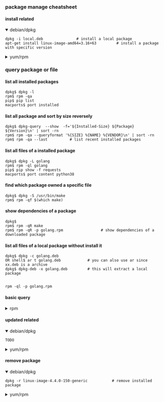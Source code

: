 ### package manage cheatsheet

#### install related
<details open>
  <summary>debian/dpkg</summary>

    dpkg -i local.deb               # install a local package
    apt-get install linux-image-amd64=3.16+63         # install a package with specific version
</details>
<details>
  <summary>yum/rpm</summary>

    rpm -ivh local.rpm              # install a local package
</details>

### query package or file
#### list all installed packages

    dpkg$ dpkg -l
    rpm$ rpm -qa
    pip$ pip list
    macports$ port installed

#### list all package and sort by size reversely

    dpkg$ dpkg-query  --show  -f='${Installed-Size} ${Package} ${Version}\n' | sort -rn
    rpm$ rpm -qa --queryformat '%{SIZE} %{NAME} %{VENDOR}\n' | sort -rn
    rpm$ rpm -qa --last          # list recent installed packages

#### list all files of a installed package

    dpkg$ dpkg -L golang
    rpm$ rpm -ql golang
    pip$ pip show -f requests
    macports$ port content python38

#### find which package owned a specific file

    dpkg$ dpkg -S /usr/bin/make
    rpm$ rpm -qf $(which make)

#### show dependencies of a package

    dpkg$ 
    rpm$ rpm -qR make
    rpm$ rpm -qR -p golang.rpm                 # show dependencies of a downloaded package

#### list all files of a local package without install it

    dpkg$ dpkg -c golang.deb
    OR shell$ ar t golang.deb            # you can also use ar since xx.deb is a archive
    dpkg$ dpkg-deb -x golang.deb         # this will extract a local package


    rpm -ql -p golang.rpm

#### basic query
  <details>
    <summary>rpm</summary>

      rpm -qi golang          # show info of a installed package

  </details>


#### updated related
<details open>
  <summary>debian/dpkg</summary>

    TODO
</details>
<details>
  <summary>yum/rpm</summary>

    rpm -Uvh golang.rpm             # upgrade from a local package
</details>

#### remove package
<details open>
  <summary>debian/dpkg</summary>

    dpkg -r linux-image-4.4.0-150-generic           # remove installed package
</details>
<details>
  <summary>yum/rpm</summary>

    rpm -ev golang             # remove package
    rpm -ev --nodeps golang    # remove without check dependencies
</details>

